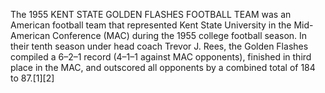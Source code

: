 The 1955 KENT STATE GOLDEN FLASHES FOOTBALL TEAM was an American football team that represented Kent State University in the Mid-American Conference (MAC) during the 1955 college football season. In their tenth season under head coach Trevor J. Rees, the Golden Flashes compiled a 6–2–1 record (4–1–1 against MAC opponents), finished in third place in the MAC, and outscored all opponents by a combined total of 184 to 87.[1][2]

